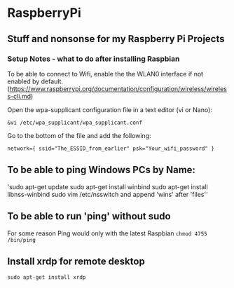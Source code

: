 # RaspberryPi
Stuff and nonsonse for my Raspberry Pi Projects
-----------------------------------------------
### Setup Notes - what to do after installing Raspbian
To be able to connect to Wifi, enable the the WLAN0 interface if not enabled by default.
(https://www.raspberrypi.org/documentation/configuration/wireless/wireless-cli.md)

Open the wpa-supplicant configuration file in a text editor (vi or Nano):

`&vi /etc/wpa_supplicant/wpa_supplicant.conf`

Go to the bottom of the file and add the following:

`network={
    ssid="The_ESSID_from_earlier"
    psk="Your_wifi_password"
}`

To be able to ping Windows PCs by Name:
---------------------------------------
'sudo apt-get update
sudo apt-get install winbind
sudo apt-get install libnss-winbind
sudo vim /etc/nsswitch and append 'wins' after 'files''

To be able to run 'ping' without sudo
-------------------------------------
For some reason Ping would only with the latest Raspbian 
`chmod 4755 /bin/ping`

Install xrdp for remote desktop
-------------------------------
`sudo apt-get install xrdp`
